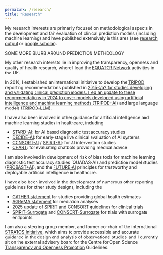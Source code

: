 ```yaml
---
permalink: /research/
title: "Research"
---
```


My research interests are primarily focused on methodological aspects in the development and fair evaluation of clinical prediction models (including machine learning) and have published extensively in this area (see <a href="https://research.birmingham.ac.uk/en/persons/gary-collins/publications/">research output</a> or <a href="https://scholar.google.com/citations?hl=en&user=cVKF81gAAAAJ">google scholar</a>). 

SOME MORE BLURB AROUND PREDICTION METHDOLOGY

My other research interests lie in improving the transparency, openness and quality of health research, where I lead the <a href="https://www.equator-network.org/">EQUATOR Network</a> activities in the UK.

In 2010, I established an international initiative to develop the <a href="https://www.tripod-statement.org">TRIPOD</a> reporting recommendations published in <a href="https://www.bmj.com/content/350/bmj.g7594">2015</a? for studies developing and validating clinical prediction models. I led an update to these recommendations in 2024 to cover models developed using artificial intelligence and machine learning methods (<a href="https://www.bmj.com/content/385/bmj-2023-078378">TRIPOD+AI</a>) and large language models (<a href="https://www.nature.com/articles/s41591-024-03425-5">TRIPOD-LLM</a>).

I have also been involved in other guidance for artificial intelligence and machine learning studies in healthcare, including

- <a href="https://www.nature.com/articles/s41591-025-03953-8">STARD-AI</a>: for AI based diagnostic test accuracy studies
- <a href="https://www.bmj.com/content/377/bmj-2022-070904">DECIDE-AI</a>: for early-stage live clinical evaluation of AI systems
- <a href="https://www.nature.com/articles/s41591-020-1034-x">CONSORT-AI</a> / <a href="https://www.nature.com/articles/s41591-020-1037-7">SPIRIT-AI</a>: for AI intervention studies
- <a href="https://www.bmj.com/content/390/bmj-2024-083305">CHART</a>: for evaluating chatbots providing medical advice 

I am also involved in development of risk of bias tools for machine learning diagnostic test accuracy studies (QUADAS-AI) and prediction model studies (<a href="https://www.bmj.com/content/388/bmj-2024-082505">PROBAST+AI</a>), and the <a href="https://www.bmj.com/content/388/bmj-2024-081554">FUTURE-AI</a> principles for trustworthy and deployable artificial intelligence in healthcare.

I have also been involved in the development of numerous other reporting guidelines for other study designs, including the

- <a href="https://www.thelancet.com/journals/lancet/article/PIIS0140-6736(16)30388-9/fulltext">GATHER statement</a> for studies providing global health estimates
- <a href="https://jamanetwork.com/journals/jama/fullarticle/2784353">AGReMA statement</a> for mediation analyses
- 2025 update of <a href="https://jamanetwork.com/journals/jama/fullarticle/2833408">SPIRIT</a> and <a href="https://www.bmj.com/content/389/bmj-2024-081123">CONSORT</a> guidelines for clinical trials
- <a href="https://www.bmj.com/content/386/bmj-2023-078525">SPIRIT-Surrogate</a> and <a href="https://www.bmj.com/content/386/bmj-2023-078524">CONSORT-Surrogate</a> for trials with surrogate endpoints

I am also a steering group member, and former co-chair of the international <a href="https://stratos-initiative.org/">STRATOS Initiative</a>, which aims to provide accessible and accurate guidance in the design and analysis of observational studies, and I currently sit on the external advisory board for the Centre for Open Science <a href="https://www.cos.io/initiatives/top-guidelines">Transparency and Openness Promotion</a> Guidelines.
